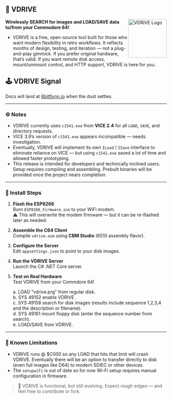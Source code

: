 ## 🧠 VDRIVE
<img src="https://8bitflynn.io/Resources/Images/VDRIVE.png" alt="VDRIVE Logo" width="120" align="right"/>

**Wirelessly SEARCH for images and LOAD/SAVE data to/from your Commodore 64!**  

- VDRIVE is a free, open-source tool built for those who want modern flexibility in retro workflows. It reflects months of design, testing, and iteration — not a plug-and-play gimmick. If you prefer original hardware, that’s valid. If you want remote disk access, mount/unmount control, and HTTP support, VDRIVE is here for you.

## 🕹️ VDRIVE Signal

Docs will land at [8bitflynn.io](https://8bitflynn.io) when the dust settles.

---

### ⚙️ Notes

- VDRIVE currently uses `c1541.exe` from **VICE 2.4** for all `LOAD`, `SAVE`, and directory requests.
- VICE 3.9’s version of `c1541.exe` appears incompatible — needs investigation.
- Eventually, VDRIVE will implement its own `ILoad` / `ISave` interface to eliminate reliance on VICE — but using `c1541.exe` saved a lot of time and allowed faster prototyping.
- This release is intended for developers and technically inclined users. Setup requires compiling and assembling. Prebuilt binaries will be provided once the project nears completion.

---

### 🧪 Install Steps

1. **Flash the ESP8266**  
   Burn `ESP8266_Firmware.ino` to your WiFi modem.  
   ⚠️ This will overwrite the modem firmware — but it can be re-flashed later as needed.

2. **Assemble the C64 Client**  
   Compile `vdrive.asm` using **CBM Studio** (6510 assembly flavor).

3. **Configure the Server**  
   Edit `appsettings.json` to point to your disk images.

4. **Run the VDRIVE Server**  
   Launch the C# .NET Core server.

5. **Test on Real Hardware**  
   Test VDRIVE from your Commdore 64!

   a. LOAD "vdrive.prg" from regular disk.  
   b. SYS 49152 enable VDRIVE .  
   c. SYS 49158 search for disk images (results include sequence 1,2,3,4 and the description or filename).   
   d. SYS 49161 mount floppy disk (enter the sequence number from search).   
   e. LOAD/SAVE from VDRIVE.
   
---

### 🚧 Known Limitations

- VDRIVE runs @ $C000 so any LOAD that hits that limit will crash VDRIVE. Eventually there will be an option to transfer directly to disk (even full images like D64) to modern SDIEC or other devices.
- The `setupwifi` is out of date so for now Wi-Fi setup requires manual configuration in firmware.


> 🧠 VDRIVE is functional, but still evolving. Expect rough edges — and feel free to contribute or fork.

